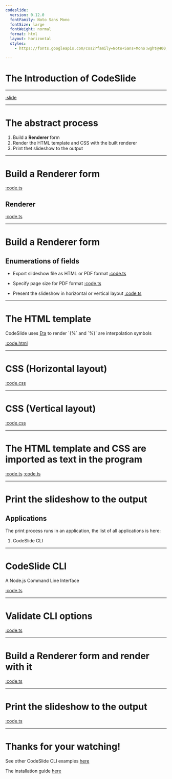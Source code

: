 ```yaml
---
codeslide:
  version: 0.12.0
  fontFamily: Noto Sans Mono
  fontSize: large
  fontWeight: normal
  format: html
  layout: horizontal
  styles:
    - https://fonts.googleapis.com/css2?family=Noto+Sans+Mono:wght@400;700&display=swap

---
```

# The Introduction of CodeSlide

---
[:slide](https://raw.githubusercontent.com/AsherJingkongChen/codeslide/main/README.md)

---
# The abstract process

1. Build a **Renderer** form
2. Render the HTML template and CSS with the built renderer
3. Print thet slideshow to the output

---
# Build a Renderer form

[:code.ts](https://raw.githubusercontent.com/AsherJingkongChen/codeslide/main/src/index.ts)

## Renderer

[:code.ts](https://raw.githubusercontent.com/AsherJingkongChen/codeslide/main/src/renderer.ts)

---
# Build a Renderer form

## Enumerations of fields

- Export slideshow file as HTML or PDF format
[:code.ts](https://raw.githubusercontent.com/AsherJingkongChen/codeslide/main/src/format.ts)

- Specify page size for PDF format
[:code.ts](https://raw.githubusercontent.com/AsherJingkongChen/codeslide/main/src/pagesize.ts)

- Present the slideshow in horizontal or vertical layout
[:code.ts](https://raw.githubusercontent.com/AsherJingkongChen/codeslide/main/src/layout.ts)

---
# The HTML template

CodeSlide uses [Eta](https://github.com/eta-dev/eta) to render
\`{%\` and \`%}\` are interpolation symbols

[:code.html](https://raw.githubusercontent.com/AsherJingkongChen/codeslide/main/src/slides/slides.html)

---
# CSS (Horizontal layout)

[:code.css](https://raw.githubusercontent.com/AsherJingkongChen/codeslide/main/src/slides/slides.horizontal.css)

---
# CSS (Vertical layout)

[:code.css](https://raw.githubusercontent.com/AsherJingkongChen/codeslide/main/src/slides/slides.vertical.css)

---
# The HTML template and CSS are imported as text in the program

[:code.ts](https://raw.githubusercontent.com/AsherJingkongChen/codeslide/main/src/slides/text.d.ts)
[:code.ts](https://raw.githubusercontent.com/AsherJingkongChen/codeslide/main/src/slides/index.ts)

---
# Print the slideshow to the output

## Applications

The print process runs in an application, the list of all applications is here:
1. CodeSlide CLI

---
# CodeSlide CLI

A Node.js Command Line Interface

[:code.ts](https://raw.githubusercontent.com/AsherJingkongChen/codeslide/main/applications/cli/src/index.ts)

---
# Validate CLI options

[:code.ts](https://raw.githubusercontent.com/AsherJingkongChen/codeslide/main/applications/cli/src/options.ts)

---
# Build a **Renderer** form and render with it

[:code.ts](https://raw.githubusercontent.com/AsherJingkongChen/codeslide/main/applications/cli/src/parse.ts)

---
# Print the slideshow to the output
[:code.ts](https://raw.githubusercontent.com/AsherJingkongChen/codeslide/main/applications/cli/src/print.ts)

---
# Thanks for your watching!

See other CodeSlide CLI examples [here](https://github.com/AsherJingkongChen/codeslide/tree/main/applications/cli/examples/)

The installation guide [here](https://github.com/AsherJingkongChen/codeslide/tree/main/applications/cli/docs/REFERENCE.md#installtion)
